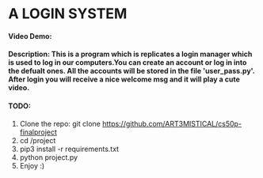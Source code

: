 # A LOGIN SYSTEM

#### Video Demo:

#### Description: This is a program which is replicates a login manager which is used to log in our computers.You can create an account or log in into the defualt ones. All the accounts will be stored in the file 'user_pass.py'. After login you will receive a nice welcome msg and it will play a cute video.

#### TODO:
1. Clone the repo: git clone https://github.com/ART3MISTICAL/cs50p-finalproject
2. cd /project
3. pip3 install -r requirements.txt
4. python project.py
5. Enjoy :)